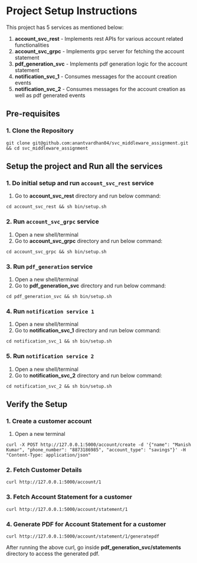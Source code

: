 # Project Setup Instructions

This project has 5 services as mentioned below:
1. **account_svc_rest** - Implements rest APIs for various account related functionalities
2. **account_svc_grpc** - Implements grpc server for fetching the account statement
3. **pdf_generation_svc** - Implements pdf generation logic for the account statement
4. **notification_svc_1** - Consumes messages for the account creation events
5. **notification_svc_2** - Consumes messages for the account creation as well as pdf generated events


## Pre-requisites

### 1. Clone the Repository

```
git clone git@github.com:anantvardhan04/svc_middleware_assignment.git && cd svc_middleware_assignment
```

## Setup the project and Run all the services

### 1. Do initial setup and run `account_svc_rest` service

1. Go to **account_svc_rest** directory and run below command:
```
cd account_svc_rest && sh bin/setup.sh
```
  
### 2. Run `account_svc_grpc` service

1. Open a new shell/terminal
2. Go to **account_svc_grpc** directory and run below command:
```
cd account_svc_grpc && sh bin/setup.sh
```

### 3. Run `pdf_generation` service

1. Open a new shell/terminal
2. Go to **pdf_generation_svc** directory and run below command:
```
cd pdf_generation_svc && sh bin/setup.sh
```

### 4. Run `notification service 1`

1. Open a new shell/terminal
2. Go to **notification_svc_1** directory and run below command:
```
cd notification_svc_1 && sh bin/setup.sh
```

### 5. Run `notification service 2`

1. Open a new shell/terminal
2. Go to **notification_svc_2** directory and run below command:
```
cd notification_svc_2 && sh bin/setup.sh
```


##  **Verify the Setup**

### 1. Create a customer  account

1. Open a new terminal
```
curl -X POST http://127.0.0.1:5000/account/create -d '{"name": "Manish Kumar", "phone_number": "8873186985", "account_type": "savings"}' -H "Content-Type: application/json"
```

### 2. Fetch Customer Details

```
curl http://127.0.0.1:5000/account/1
```

### 3. Fetch Account Statement for a customer

```
curl http://127.0.0.1:5000/account/statement/1
```

### 4. Generate PDF for Account Statement for a customer

```
curl http://127.0.0.1:5000/account/statement/1/generatepdf
```

After running the above curl, go inside **pdf_generation_svc/statements** directory to access the generated pdf.
